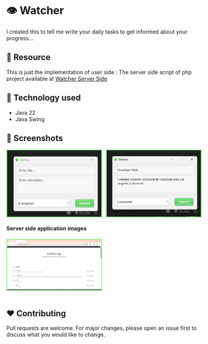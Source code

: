 
# 👁️ Watcher 

I created this to tell me write your daily tasks to get informed about your progress...

## 🔗 Resource
This is just the implementation of user side : The server side script of php project available at 
[Watcher Server Side](https://github.com/suraj-repositories/watcher-server-side)


## 🔋 Technology used
 - Java 22
 - Java Swing

## 🍈 Screenshots

<div style="display: flex;flex-direction: column; grid-gap: 10px;">
    <div style="display: flex; grid-gap: 10px;">
        <img src="screenshots/1.png" alt="screenshots" width="49%" style="border: 2px solid lightgreen"/>
        <img src="screenshots/2.png" alt="screenshots" width="49%" style="border: 2px solid lightgreen"/>
    </div>
    
</div>

 #### Server side application images

 
<div style="display: flex;flex-direction: column; grid-gap: 10px;">
    <div style="display: flex; grid-gap: 10px;">
        <img src="screenshots/3.png" alt="screenshots" width="49%" style="border: 2px solid lightgreen"/>
    </div>
    
</div>
<br>

## ❤️ Contributing

Pull requests are welcome. For major changes, please open an issue first
to discuss what you would like to change.